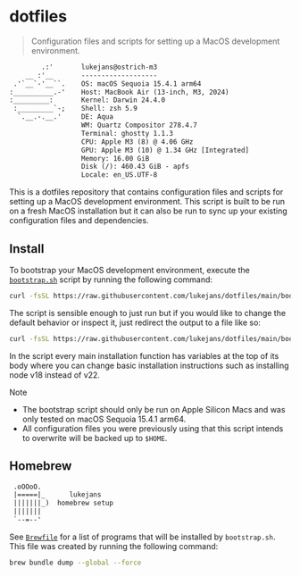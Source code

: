 # dotfiles

> Configuration files and scripts for setting up a MacOS development environment.

```txt
        .:'       lukejans@ostrich-m3
    __ :'__       -------------------
 .'`__`-'__``.    OS: macOS Sequoia 15.4.1 arm64
:__________.-'    Host: MacBook Air (13-inch, M3, 2024)
:_________:       Kernel: Darwin 24.4.0
 :_________`-;    Shell: zsh 5.9
  `.__.-.__.'     DE: Aqua
                  WM: Quartz Compositor 278.4.7
                  Terminal: ghostty 1.1.3
                  CPU: Apple M3 (8) @ 4.06 GHz
                  GPU: Apple M3 (10) @ 1.34 GHz [Integrated]
                  Memory: 16.00 GiB
                  Disk (/): 460.43 GiB - apfs
                  Locale: en_US.UTF-8
```

This is a dotfiles repository that contains configuration files and scripts for setting up a MacOS development environment. This script is built to be run on a fresh MacOS installation but it can also be run to sync up your existing configuration files and dependencies.

## Install

To bootstrap your MacOS development environment, execute the [`bootstrap.sh`](./bootstrap.sh) script by running the following command:

```sh
curl -fsSL https://raw.githubusercontent.com/lukejans/dotfiles/main/bootstrap.sh | bash
```

The script is sensible enough to just run but if you would like to change the default behavior or inspect it, just redirect the output to a file like so:

```sh
curl -fsSL https://raw.githubusercontent.com/lukejans/dotfiles/main/bootstrap.sh > bootstrap.sh
```

In the script every main installation function has variables at the top of its body where you can change basic installation instructions such as installing node v18 instead of v22.

> [!note]
>
> - The bootstrap script should only be run on Apple Silicon Macs and was only tested on macOS Sequoia 15.4.1 arm64.
> - All configuration files you were previously using that this script intends to overwrite will be backed up to `$HOME`.

## Homebrew

```txt
 .oOOoO.
 |=====|_      lukejans
 |||||||_)  homebrew setup
 |||||||
 `--=--'
```

See [`Brewfile`](./.config/homebrew/Brewfile) for a list of programs that will be installed by `bootstrap.sh`. This file was created by running the following command:

```sh
brew bundle dump --global --force
```
